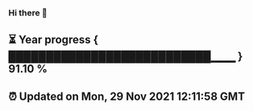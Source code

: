 ### Hi there 👋
⏳ Year progress { ███████████████████████████▁▁▁ } 91.10 %
---
⏰ Updated on Mon, 29 Nov 2021 12:11:58 GMT
---
